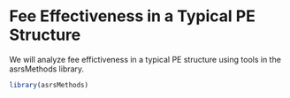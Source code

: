 
Fee Effectiveness in a Typical PE Structure
================

We will analyze fee effictiveness in a typical PE structure using tools in the asrsMethods library.

``` r
library(asrsMethods)
```


